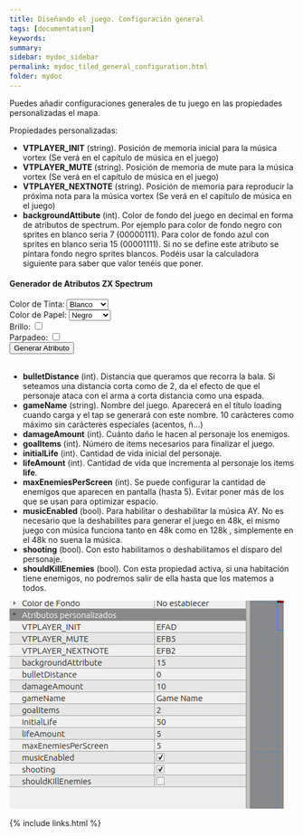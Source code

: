 ```yaml
---
title: Diseñando el juego. Configuración general
tags: [documentation]
keywords:
summary: 
sidebar: mydoc_sidebar
permalink: mydoc_tiled_general_configuration.html
folder: mydoc
---
```


Puedes añadir configuraciones generales de tu juego en las propiedades personalizadas el mapa.

Propiedades personalizadas:

* **VTPLAYER_INIT** (string). Posición de memoria inicial para la música vortex (Se verá en el capítulo de música en el juego)
* **VTPLAYER_MUTE** (string). Posición de memoria de mute para la música vortex (Se verá en el capítulo de música en el juego)
* **VTPLAYER_NEXTNOTE** (string). Posición de memoria para reproducir la próxima nota para la música vortex (Se verá en el capítulo de música en el juego)
* **backgroundAttibute** (int). Color de fondo del juego en decimal en forma de atributos de spectrum. Por ejemplo para color de fondo negro con sprites en blanco seria 7 (00000111). Para color de fondo azul con sprites en blanco seria 15 (00001111). Si no se define este atributo se pintara fondo negro sprites blancos. Podéis usar la calculadora siguiente para saber que valor tenéis que poner.

<h4>Generador de Atributos ZX Spectrum</h4>
<form id="attributeForm">
    <label for="inkColor">Color de Tinta:</label>
    <!-- Añadir color en cada opcion del select -->
    <select id="inkColor">
        <option value="0">Negro</option>
        <option value="1">Azul</option>
        <option value="2">Rojo</option>
        <option value="3">Magenta</option>
        <option value="4">Verde</option>
        <option value="5">Cyan</option>
        <option value="6">Amarillo</option>
        <option value="7" selected>Blanco</option>
    </select><br>
    <label for="paperColor">Color de Papel:</label>
    <select id="paperColor">
        <option value="0">Negro</option>
        <option value="1">Azul</option>
        <option value="2">Rojo</option>
        <option value="3">Magenta</option>
        <option value="4">Verde</option>
        <option value="5">Cyan</option>
        <option value="6">Amarillo</option>
        <option value="7">Blanco</option>
    </select><br>
    <label for="brightness">Brillo:</label>
    <input type="checkbox" id="brightness" name="brightness"><br>
    <label for="flashing">Parpadeo:</label>
    <input type="checkbox" id="flashing" name="flashing"><br>
    <button type="button" onclick="generateAttribute()">Generar Atributo</button>
</form>
<br>
<b><p id="attributeOutput"></p></b>

<script>
    function generateAttribute() {
        // Leer los valores de los campos de entrada
        var inkColor = document.getElementById('inkColor').value;
        var paperColor = document.getElementById('paperColor').value;
        var brightness = document.getElementById('brightness').checked;
        var flashing = document.getElementById('flashing').checked;

        // Calcular el atributo
        var attribute = calculateAttribute(inkColor, paperColor, brightness, flashing);

        // Mostrar el atributo
        document.getElementById('attributeOutput').innerText = 'Atributo: ' + attribute;
    }

    function calculateAttribute(inkColor, paperColor, brightness, flashing) {
        // Aquí es donde se calcularía el atributo basado en los colores de tinta y papel,
        // el brillo y el parpadeo. Este código es un marcador de posición y debe ser reemplazado
        // con el cálculo real.
        binaryInkColor = decimalToBinary(inkColor).padStart(3, '0');
        binaryPaperColor = decimalToBinary(paperColor).padStart(3, '0');
        binaryBrightness = brightness ? '1' : '0';
        binaryFlashing = flashing ? '1' : '0';

        decimal = parseInt(binaryBrightness + binaryFlashing + binaryPaperColor + binaryInkColor, 2)

        return decimal.toString();
    }

    function decimalToBinary(N) {
        return (N >>> 0).toString(2);
    }
</script>

* **bulletDistance** (int). Distancia que queramos que recorra la bala. Si seteamos una distancia corta como de 2, da el efecto de que el personaje ataca con el arma a corta distancia como una espada.
* **gameName** (string). Nombre del juego. Aparecerá en el título loading cuando carga y el tap se generará con este nombre. 10 carácteres como máximo sin carácteres especiales (acentos, ñ...)
* **damageAmount** (int). Cuánto daño le hacen al personaje los enemigos.
* **goalItems** (int). Número de items necesarios para finalizar el juego.
* **initialLife** (int). Cantidad de vida inicial del personaje.
* **lifeAmount** (int). Cantidad de vida que incrementa al personaje los items **life**.
* **maxEnemiesPerScreen** (int). Se puede configurar la cantidad de enemigos que aparecen en pantalla (hasta 5). Evitar poner más de los que se usan para optimizar espacio.
* **musicEnabled** (bool). Para habilitar o deshabilitar la música AY. No es necesario que la deshabilites para generar el juego en 48k, el mismo juego con música funciona tanto en 48k como en 128k , simplemente en el 48k no suena la música.
* **shooting** (bool). Con esto habilitamos o deshabilitamos el disparo del personaje.
* **shouldKillEnemies** (bool). Con esta propiedad activa, si una habitación tiene enemigos, no podremos salir de ella hasta que los matemos a todos.

![](images/general_settings.png)

{% include links.html %}


